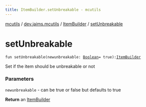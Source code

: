 ```yaml
---
title: ItemBuilder.setUnbreakable - mcutils
---
```


[mcutils](../../index.html) / [dev.jaims.mcutils](../index.html) / [ItemBuilder](index.html) / [setUnbreakable](./set-unbreakable.html)

# setUnbreakable

`fun setUnbreakable(newunbreakable: `[`Boolean`](https://kotlinlang.org/api/latest/jvm/stdlib/kotlin/-boolean/index.html)` = true): `[`ItemBuilder`](index.html)

Set if the item should be unbreakable or not

### Parameters

`newunbreakable` - can be true or false but defaults to true

**Return**
an [ItemBuilder](index.html)

